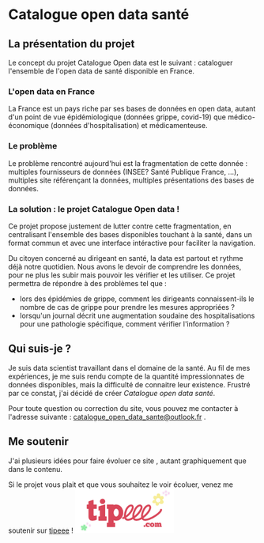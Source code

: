 # Catalogue open data santé

## La présentation du projet

Le concept du projet Catalogue Open data est le suivant : cataloguer l'ensemble de l'open data de santé disponible en France.

### L'open data en France
La France est un pays riche par ses bases de données en open data, autant d'un point de vue épidémiologique (données grippe, covid-19) que médico-économique (données d'hospitalisation) et médicamenteuse.  

### Le problème 
Le problème rencontré aujourd'hui est la fragmentation de cette donnée : multiples fournisseurs de données (INSEE? Santé Publique France, ...), multiples site référençant la données, multiples présentations des bases de données.

### La solution : le projet Catalogue Open data ! 
Ce projet propose justement de lutter contre cette fragmentation, en centralisant l'ensemble des bases disponibles touchant à la santé, dans un format commun et avec une interface intéractive pour faciliter la navigation.

Du citoyen concerné au dirigeant en santé, la data est partout et rythme déjà notre quotidien. Nous avons le devoir de comprendre les données, pour ne plus les subir mais pouvoir les vérifier et les utiliser.
Ce projet permettra de répondre à des problèmes tel que : 
- lors des épidémies de grippe, comment les dirigeants connaissent-ils le nombre de cas de grippe pour prendre les mesures appropriées ? 
- lorsqu'un journal décrit une augmentation soudaine des hospitalisations pour une pathologie spécifique, comment vérifier l'information ?

## Qui suis-je ?

Je suis data scientist travaillant dans el domaine de la santé. Au fil de mes expériences, je me suis rendu compte de la quantité impressionnates de données disponibles, mais la difficulté de connaitre leur existence. Frustré par ce constat, j'ai décidé de créer *Catalogue open data santé*.

Pour toute question ou correction du site, vous pouvez me contacter à l'adresse suivante : [catalogue_open_data_sante@outlook.fr](mailto:catalogue-open-data-sante@outlook.fr) .

## Me soutenir

J'ai plusieurs idées pour faire évoluer ce site , autant graphiquement que dans le contenu. 

Si le projet vous plait et que vous souhaitez le voir écoluer, venez me soutenir sur [tipeee](https://fr.tipeee.com/soutenir-catalogue-open-data-sante/) !
<a href="https://fr.tipeee.com/soutenir-catalogue-open-data-sante/"><img src="images/logo_tipeee.jpg" width="200"/></a>

